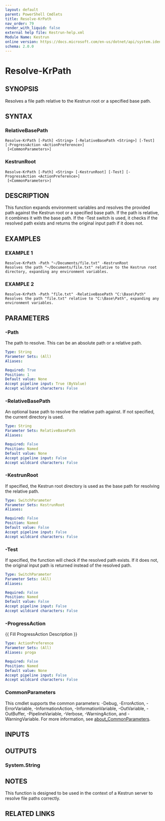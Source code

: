 ```yaml
---
layout: default
parent: PowerShell Cmdlets
title: Resolve-KrPath
nav_order: 79
render_with_liquid: false
external help file: Kestrun-help.xml
Module Name: Kestrun
online version: https://docs.microsoft.com/en-us/dotnet/api/system.identitymodel.tokens.jwt.jwtsecuritytoken?view=azure-dotnet
schema: 2.0.0
---
```


# Resolve-KrPath

## SYNOPSIS
Resolves a file path relative to the Kestrun root or a specified base path.

## SYNTAX

### RelativeBasePath
```
Resolve-KrPath [-Path] <String> [-RelativeBasePath <String>] [-Test] [-ProgressAction <ActionPreference>]
 [<CommonParameters>]
```

### KestrunRoot
```
Resolve-KrPath [-Path] <String> [-KestrunRoot] [-Test] [-ProgressAction <ActionPreference>]
 [<CommonParameters>]
```

## DESCRIPTION
This function expands environment variables and resolves the provided path against the Kestrun root or a specified base path.
If the path is relative, it combines it with the base path.
If the -Test switch is used, it checks if the resolved path exists and returns the original input path if it does not.

## EXAMPLES

### EXAMPLE 1
```
Resolve-KrPath -Path "~/Documents/file.txt" -KestrunRoot
Resolves the path "~/Documents/file.txt" relative to the Kestrun root directory, expanding any environment variables.
```

### EXAMPLE 2
```
Resolve-KrPath -Path "file.txt" -RelativeBasePath "C:\Base\Path"
Resolves the path "file.txt" relative to "C:\Base\Path", expanding any environment variables.
```

## PARAMETERS

### -Path
The path to resolve.
This can be an absolute path or a relative path.

```yaml
Type: String
Parameter Sets: (All)
Aliases:

Required: True
Position: 1
Default value: None
Accept pipeline input: True (ByValue)
Accept wildcard characters: False
```

### -RelativeBasePath
An optional base path to resolve the relative path against.
If not specified, the current directory is used.

```yaml
Type: String
Parameter Sets: RelativeBasePath
Aliases:

Required: False
Position: Named
Default value: None
Accept pipeline input: False
Accept wildcard characters: False
```

### -KestrunRoot
If specified, the Kestrun root directory is used as the base path for resolving the relative path.

```yaml
Type: SwitchParameter
Parameter Sets: KestrunRoot
Aliases:

Required: False
Position: Named
Default value: False
Accept pipeline input: False
Accept wildcard characters: False
```

### -Test
If specified, the function will check if the resolved path exists.
If it does not, the original input path is returned instead of the resolved path.

```yaml
Type: SwitchParameter
Parameter Sets: (All)
Aliases:

Required: False
Position: Named
Default value: False
Accept pipeline input: False
Accept wildcard characters: False
```

### -ProgressAction
{{ Fill ProgressAction Description }}

```yaml
Type: ActionPreference
Parameter Sets: (All)
Aliases: proga

Required: False
Position: Named
Default value: None
Accept pipeline input: False
Accept wildcard characters: False
```

### CommonParameters
This cmdlet supports the common parameters: -Debug, -ErrorAction, -ErrorVariable, -InformationAction, -InformationVariable, -OutVariable, -OutBuffer, -PipelineVariable, -Verbose, -WarningAction, and -WarningVariable. For more information, see [about_CommonParameters](http://go.microsoft.com/fwlink/?LinkID=113216).

## INPUTS

## OUTPUTS

### System.String
## NOTES
This function is designed to be used in the context of a Kestrun server to resolve file paths correctly.

## RELATED LINKS
